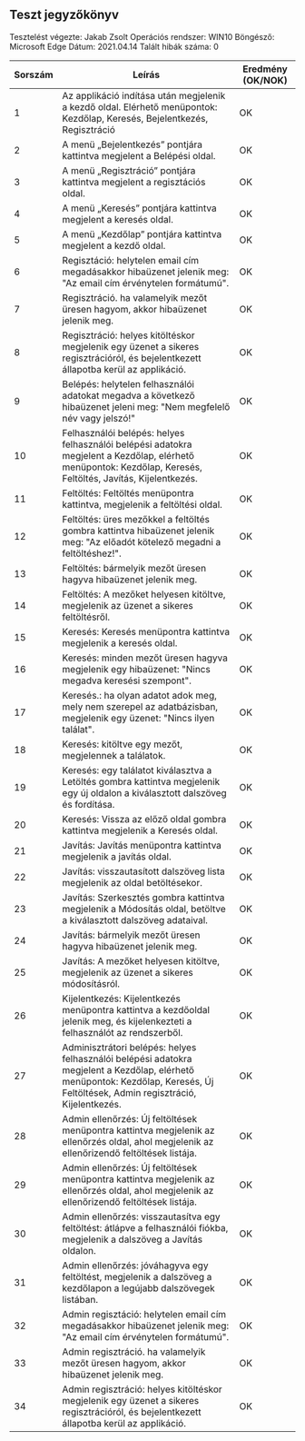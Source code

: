 ## Teszt jegyzőkönyv
Tesztelést végezte: Jakab Zsolt
Operációs rendszer: WIN10
Böngésző: Microsoft Edge
Dátum: 2021.04.14
Talált hibák száma: 0

| Sorszám | Leírás                                                                                                                                                                          | Eredmény (OK/NOK) |
|---------|---------------------------------------------------------------------------------------------------------------------------------------------------------------------------------|-------------------|
| 1       | Az applikáció indítása után megjelenik a kezdő oldal. Elérhető menüpontok: Kezdőlap, Keresés, Bejelentkezés, Regisztráció                                                       | OK                |
| 2       | A menü „Bejelentkezés” pontjára kattintva megjelent a Belépési oldal.                                                                                                           | OK                |
| 3       | A menü „Regisztráció” pontjára kattintva megjelent a regisztációs oldal.                                                                                                        | OK                |
| 4       | A menü „Keresés” pontjára kattintva megjelent a keresés oldal.                                                                                                                  | OK                |
| 5       | A menü „Kezdőlap” pontjára kattintva megjelent a kezdő oldal.                                                                                                                   | OK                |
| 6       | Regisztáció: helytelen email cím megadásakkor hibaüzenet jelenik meg: "Az email cím érvénytelen formátumú".                                                                     | OK                |
| 7       | Regisztráció. ha valamelyik mezőt üresen hagyom, akkor hibaüzenet jelenik meg.                                                                                                  | OK                |
| 8       | Regisztráció: helyes kitöltéskor megjelenik egy üzenet a sikeres regisztrációról, és bejelentkezett állapotba kerül az applikáció.                                              | OK                |
| 9       | Belépés: helytelen felhasználói adatokat megadva a következő hibaüzenet jeleni meg: "Nem megfelelő név vagy jelszó!"                                                            | OK                |
| 10      | Felhasználói belépés: helyes felhasználói belépési adatokra megjelent a Kezdőlap, elérhető menüpontok: Kezdőlap, Keresés, Feltöltés, Javítás, Kijelentkezés.                    | OK                |
| 11      | Feltöltés: Feltöltés menüpontra kattintva, megjelenik a feltöltési oldal.                                                                                                       | OK                |
| 12      | Feltöltés: üres mezőkkel a feltöltés gombra kattintva hibaüzenet jelenik meg: "Az előadót kötelező megadni a feltöltéshez!".                                                    | OK                |
| 13      | Feltöltés: bármelyik mezőt üresen hagyva hibaüzenet jelenik meg.                                                                                                                | OK                |
| 14      | Feltöltés: A mezőket helyesen kitöltve, megjelenik az üzenet a sikeres feltöltésről.                                                                                            | OK                |
| 15      | Keresés: Keresés menüpontra kattintva megjelenik a keresés oldal.                                                                                                               | OK                |
| 16      | Keresés: minden mezőt üresen hagyva megjelenik egy hibaüzenet: "Nincs megadva keresési szempont".                                                                               | OK                |
| 17      | Keresés.: ha olyan adatot adok meg, mely nem szerepel az adatbázisban, megjelenik egy üzenet: "Nincs ilyen találat".                                                            | OK                |
| 18      | Keresés: kitöltve egy mezőt, megjelennek a találatok.                                                                                                                           | OK                |
| 19      | Keresés: egy találatot kiválasztva a Letöltés gombra kattintva megjelenik egy új oldalon a kiválasztott dalszöveg és fordítása.                                                 | OK                |
| 20      | Keresés: Vissza az előző oldal gombra kattintva megjelenik a Keresés oldal.                                                                                                     | OK                |
| 21      | Javítás: Javítás menüpontra kattintva megjelenik a javítás oldal.                                                                                                               | OK                |
| 22      | Javítás: visszautasított dalszöveg lista megjelenik az oldal betöltésekor.                                                                                                      | OK                |
| 23      | Javítás: Szerkesztés gombra kattintva megjelenik a Módosítás oldal, betöltve a kiválasztott dalszöveg adataival.                                                                | OK                |
| 24      | Javítás: bármelyik mezőt üresen hagyva hibaüzenet jelenik meg.                                                                                                                  | OK                |
| 25      | Javítás: A mezőket helyesen kitöltve, megjelenik az üzenet a sikeres módosításról.                                                                                              | OK                |
| 26      | Kijelentkezés: Kijelentkezés menüpontra kattintva a kezdőoldal jelenik meg, és kijelenkezteti a felhasználót az rendszerből.                                                    | OK                |
| 27      | Adminisztrátori belépés: helyes felhasználói belépési adatokra megjelent a Kezdőlap, elérhető menüpontok: Kezdőlap, Keresés, Új Feltöltések, Admin regisztráció, Kijelentkezés. | OK                |
| 28      | Admin ellenőrzés: Új feltöltések menüpontra kattintva megjelenik az ellenőrzés oldal, ahol megjelenik az ellenőrizendő feltöltések listája.                                     | OK                |
| 29      | Admin ellenőrzés: Új feltöltések menüpontra kattintva megjelenik az ellenőrzés oldal, ahol megjelenik az ellenőrizendő feltöltések listája.                                     | OK                |
| 30      | Admin ellenőrzés: visszautasítva egy feltöltést: átlápve a felhasználói fiókba, megjelenik a dalszöveg a Javítás oldalon.                                                       | OK                |
| 31      | Admin ellenőrzés: jóváhagyva egy feltöltést, megjelenik a dalszöveg a kezdőlapon a legújabb dalszövegek listában.                                                               | OK                |
| 32      | Admin regisztáció: helytelen email cím megadásakkor hibaüzenet jelenik meg: "Az email cím érvénytelen formátumú".                                                               | OK                |
| 33      | Admin regisztráció. ha valamelyik mezőt üresen hagyom, akkor hibaüzenet jelenik meg.                                                                                            | OK                |
| 34      | Admin regisztráció: helyes kitöltéskor megjelenik egy üzenet a sikeres regisztrációról, és bejelentkezett állapotba kerül az applikáció.                                        | OK                |

